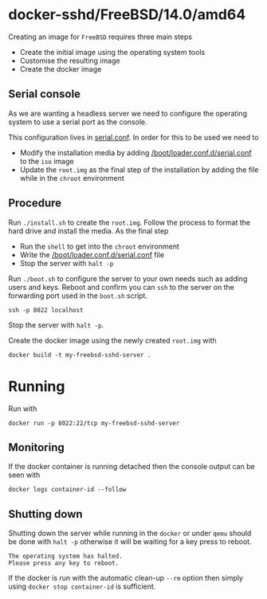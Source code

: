 # docker-sshd/FreeBSD/14.0/amd64

Creating an image for `FreeBSD` requires three main steps

- Create the initial image using the operating system tools
- Customise the resulting image
- Create the docker image

## Serial console

As we are wanting a headless server we need to configure the operating system to use a serial port as the console.

This configuration lives in [serial.conf](serial.conf). In order for this to be used we need to

- Modify the installation media by adding [/boot/loader.conf.d/serial.conf](serial.conf) to the `iso` image
- Update the `root.img` as the final step of the installation by adding the file while in the `chroot` environment

## Procedure

Run `./install.sh` to create the `root.img`. Follow the process to format the hard drive and install the media. As the final step 

- Run the `shell` to get into the `chroot` environment
- Write the [/boot/loader.conf.d/serial.conf](serial.conf) file
- Stop the server with `halt -p`

Run `./boot.sh` to configure the server to your own needs such as adding users and keys. Reboot and confirm you can `ssh` to the server on the forwarding port used in the `boot.sh` script. 

```
ssh -p 8022 localhost
```

Stop the server with `halt -p`.

Create the docker image using the newly created `root.img` with 

```
docker build -t my-freebsd-sshd-server .
```

# Running

Run with

```
docker run -p 8022:22/tcp my-freebsd-sshd-server
```

## Monitoring

If the docker container is running detached then the console output can be seen with

```
docker logs container-id --follow
```

## Shutting down

Shutting down the server while running in the `docker` or under `qemu` should be done with `halt -p` otherwise it will be waiting for a key press to reboot. 

```
The operating system has halted.
Please press any key to reboot.
```

If the docker is run with the automatic clean-up `--rm` option then simply using `docker stop container-id` is sufficient.
